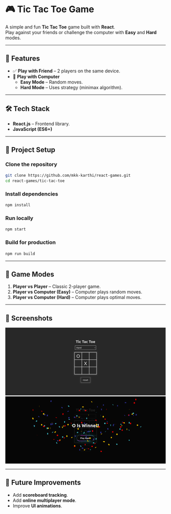 # 🎮 Tic Tac Toe Game

A simple and fun **Tic Tac Toe** game built with **React**.  
Play against your friends or challenge the computer with **Easy** and **Hard** modes.

---

## 🚀 Features

- ✅ **Play with Friend** – 2 players on the same device.
- 🤖 **Play with Computer**
  - **Easy Mode** – Random moves.
  - **Hard Mode** – Uses strategy (minimax algorithm).

---

## 🛠️ Tech Stack

- **React.js** – Frontend library.
- **JavaScript (ES6+)**

---

## 📂 Project Setup

### Clone the repository

```bash
git clone https://github.com/mkk-karthi/react-games.git
cd react-games/tic-tac-toe
```

### Install dependencies

```bash
npm install
```

### Run locally

```bash
npm start
```

### Build for production

```bash
npm run build
```

---

## 🎯 Game Modes

1. **Player vs Player** – Classic 2-player game.
2. **Player vs Computer (Easy)** – Computer plays random moves.
3. **Player vs Computer (Hard)** – Computer plays optimal moves.

---

## 📸 Screenshots

<p align="center">
<img src="https://raw.githubusercontent.com/mkk-karthi/react-games/master/tic-tac-toe/public/Screenshot-1.png" alt="Tic tac toe (Screenshot-1)"><br>
<img src="https://raw.githubusercontent.com/mkk-karthi/react-games/master/tic-tac-toe/public/Screenshot-2.png" alt="Tic tac toe (Screenshot-1)"><br>
</p>

---

## 📝 Future Improvements

- Add **scoreboard tracking**.
- Add **online multiplayer mode**.
- Improve **UI animations**.
